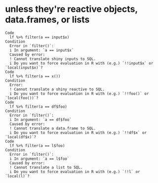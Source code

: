 # unless they're reactive objects, data.frames, or lists

    Code
      lf %>% filter(a == input$x)
    Condition
      Error in `filter()`:
      i In argument: `a == input$x`
      Caused by error:
      ! Cannot translate shiny inputs to SQL.
      i Do you want to force evaluation in R with (e.g.) `!!input$x` or `local(input$x)`?
    Code
      lf %>% filter(a == x())
    Condition
      Error:
      ! Cannot translate a shiny reactive to SQL.
      i Do you want to force evaluation in R with (e.g.) `!!foo()` or `local(foo())`?
    Code
      lf %>% filter(a == df$foo)
    Condition
      Error in `filter()`:
      i In argument: `a == df$foo`
      Caused by error:
      ! Cannot translate a data.frame to SQL.
      i Do you want to force evaluation in R with (e.g.) `!!df$x` or `local(df$x)`?
    Code
      lf %>% filter(a == l$foo)
    Condition
      Error in `filter()`:
      i In argument: `a == l$foo`
      Caused by error:
      ! Cannot translate a list to SQL.
      i Do you want to force evaluation in R with (e.g.) `!!l` or `local(l)`?

